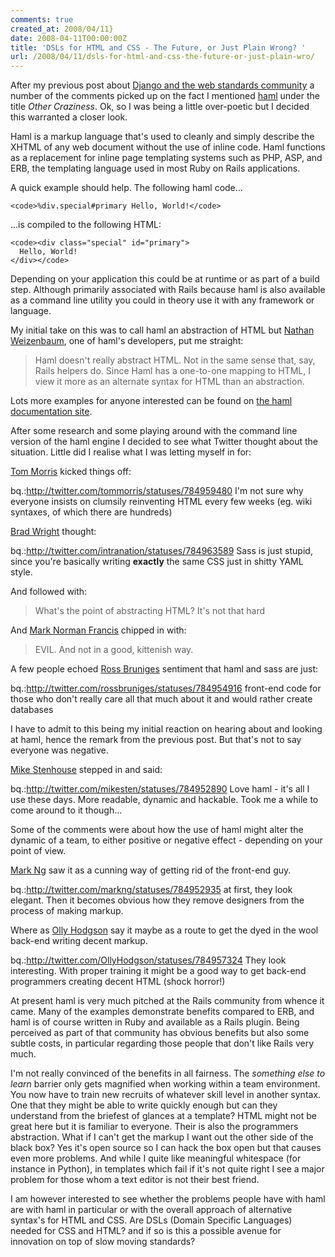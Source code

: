 ```yaml
---
comments: true
created_at: 2008/04/11}
date: 2008-04-11T00:00:00Z
title: 'DSLs for HTML and CSS - The Future, or Just Plain Wrong? '
url: /2008/04/11/dsls-for-html-and-css-the-future-or-just-plain-wro/
---
```


After my previous post about [Django and the web standards community](http://morethanseven.net/posts/why-the-webstandards-world-appears-to-be-choosing-django/) a number of the comments picked up on the fact I mentioned [haml](http://haml.hamptoncatlin.com/) under the title *Other Craziness*. Ok, so I was being a little over-poetic but I decided this warranted a closer look.

Haml is a markup language that's used to cleanly and simply describe the XHTML of any web document without the use of inline code. Haml functions as a replacement for inline page templating systems such as PHP, ASP, and ERB, the templating language used in most Ruby on Rails applications.

A quick example should help. The following haml code...

    <code>%div.special#primary Hello, World!</code>

...is compiled to the following HTML:

    <code><div class="special" id="primary">
      Hello, World!
    </div></code>

Depending on your application this could be at runtime or as part of a build step. Although primarily associated with Rails because haml is also available as a command line utility you could in theory use it with any framework or language.

My initial take on this was to call haml an abstraction of HTML but [Nathan Weizenbaum](http://nex-3.com/), one of haml's developers, put me straight:

> Haml doesn't really abstract HTML. Not in the same sense that, say, Rails helpers do. Since Haml has a one-to-one mapping to HTML, I view it more as an alternate syntax for HTML than an abstraction.

Lots more examples for anyone interested can be found on [the haml documentation site](http://haml.hamptoncatlin.com/docs/).

After some research and some playing around with the command line version of the haml engine I decided to see what Twitter thought about the situation. Little did I realise what I was letting myself in for:

[Tom Morris](http://tommorris.org/) kicked things off:

bq.:http://twitter.com/tommorris/statuses/784959480 I'm not sure why everyone insists on clumsily reinventing HTML every few weeks (eg. wiki syntaxes, of which there are hundreds)

[Brad Wright](http://intranation.com/) thought:

bq.:http://twitter.com/intranation/statuses/784963589 Sass is just stupid, since you're basically writing **exactly** the same CSS just in shitty YAML style.

And followed with:

> What's the point of abstracting HTML? It's not that hard

And [Mark Norman Francis](http://cackhanded.net) chipped in with:

> EVIL. And not in a good, kittenish way.

A few people echoed [Ross Bruniges](http://thecssdiv.co.uk/) sentiment that haml and sass are just:

bq.:http://twitter.com/rossbruniges/statuses/784954916 front-end code for those who don't really care all that much about it and would rather create databases

I have to admit to this being my initial reaction on hearing about and looking at haml, hence the remark from the previous post. But that's not to say everyone was negative.

[Mike Stenhouse](http://donotremove.co.uk/) stepped in and said:

bq.:http://twitter.com/mikesten/statuses/784952890 Love haml - it's all I use these days. More readable, dynamic and hackable. Took me a while to come around to it though...

Some of the comments were about how the use of haml might alter the dynamic of a team, to either positive or negative effect - depending on your point of view.

[Mark Ng](http://www.markng.co.uk/) saw it as a cunning way of getting rid of the front-end guy.

bq.:http://twitter.com/markng/statuses/784952935 at first, they look elegant. Then it becomes obvious how they remove designers from the process of making markup.

Where as [Olly Hodgson](http://thinkdrastic.net/) say it maybe as a route to get the dyed in the wool back-end writing decent markup.

bq.:http://twitter.com/OllyHodgson/statuses/784957324 They look interesting. With proper training it might be a good way to get back-end programmers creating decent HTML (shock horror!)

At present haml is very much pitched at the Rails community from whence it came. Many of the examples demonstrate benefits compared to ERB, and haml is of course written in Ruby and available as a Rails plugin. Being perceived as part of that community has obvious benefits but also some subtle costs, in particular regarding those people that don't like Rails very much.

I'm not really convinced of the benefits in all fairness. The *something else to learn* barrier only gets magnified when working within a team environment. You now have to train new recruits of whatever skill level in another syntax. One that they might be able to write quickly enough but can they understand from the briefest of glances at a template? HTML might not be great here but it is familiar to everyone. Their is also the programmers abstraction. What if I can't get the markup I want out the other side of the black box? Yes it's open source so I can hack the box open but that causes even more problems. And while I quite like meaningful whitespace (for instance in Python), in templates which fail if it's not quite right I see a major problem for those whom a text editor is not their best friend.

I am however interested to see whether the problems people have with haml are with haml in particular or with the overall approach of alternative syntax's for HTML and CSS. Are DSLs (Domain Specific Languages) needed for CSS and HTML? and if so is this a possible avenue for innovation on top of slow moving standards?
